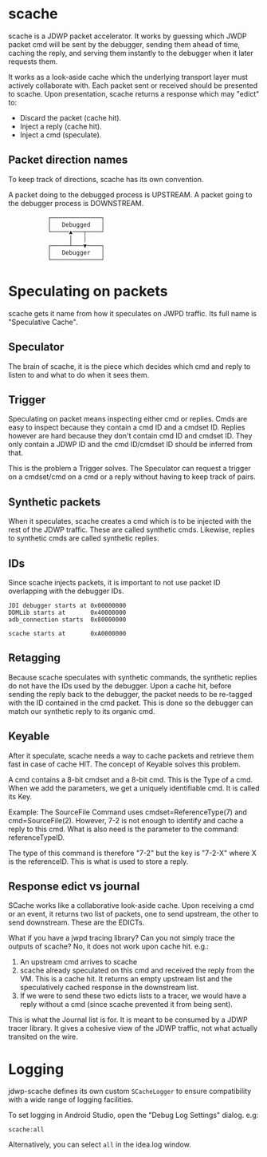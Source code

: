 # scache

scache is a JDWP packet accelerator. It works by guessing which JWDP
packet cmd will be sent by the debugger, sending them ahead of time, caching
the reply, and serving them instantly to the debugger when it later requests
them.

It works as a look-aside cache which the underlying transport layer must actively
collaborate with. Each packet sent or received should be presented to scache.
Upon presentation, scache returns a response which may "edict" to:

 - Discard the packet (cache hit).
 - Inject a reply (cache hit).
 - Inject a cmd (speculate).

## Packet direction names
To keep track of directions, scache has its own convention.

A packet doing to the debugged process is UPSTREAM.
A packet going to the debugger process is DOWNSTREAM.

```
           ┌──────────────┐
           │   Debugged   │
           └─────▲───┬────┘
                 │   │
           ┌─────┴───▼────┐
           │   Debugger   │
           └──────────────┘
```

# Speculating on packets

scache gets it name from how it speculates on JWPD traffic. Its full
name is "Speculative Cache".

## Speculator
The brain of scache, it is the piece which decides which cmd and reply
to listen to and what to do when it sees them.

## Trigger
Speculating on packet means inspecting either cmd or replies. Cmds are easy
to inspect because they contain a cmd ID and a cmdset ID. Replies however are
hard because they don't contain cmd ID and cmdset ID. They only contain a
JDWP ID and the cmd ID/cmdset ID should be inferred from that.

This is the problem a Trigger solves. The Speculator can request a trigger
on a cmdset/cmd on a cmd or a reply without having to keep track of pairs.

## Synthetic packets

When it speculates, scache creates a cmd which is to be injected with the
rest of the JDWP traffic. These are called synthetic cmds. Likewise, replies
to synthetic cmds are called synthetic replies.

## IDs

Since scache injects packets, it is important to not use packet ID overlapping
with the debugger IDs.

```
JDI debugger starts at 0x00000000
DDMLib starts at       0x40000000
adb_connection starts  0x80000000

scache starts at       0xA0000000
```

## Retagging

Because scache speculates with synthetic commands, the synthetic replies
do not have the IDs used by the debugger. Upon a cache hit, before sending
the reply back to the debugger, the packet needs to be re-tagged with the
ID contained in the cmd packet. This is done so the debugger can match our
synthetic reply to its organic cmd.

## Keyable

After it speculate, scache needs a way to cache packets and retrieve them
fast in case of cache HIT. The concept of Keyable solves this problem.

A cmd contains a 8-bit cmdset and a 8-bit cmd. This is the Type of a
cmd. When we add the parameters, we get a uniquely identifiable cmd. It is
called its Key.

Example: The SourceFile Command uses cmdset=ReferenceType(7) and cmd=SourceFile(2).
However, 7-2 is not enough to identify and cache a reply to this cmd. What is also
need is the parameter to the command: referenceTypeID.

The type of this command is therefore "7-2" but the key is "7-2-X" where X is the
referenceID. This is what is used to store a reply.

## Response edict vs journal

SCache works like a collaborative look-aside cache. Upon receiving a cmd or an event, it returns
two list of packets, one to send upstream, the other to send downstream. These are the EDICTs.

What if you have a jwpd tracing library? Can you not simply trace the outputs of scache? No, it
does not work upon cache hit. e.g.:

1. An upstream cmd arrives to scache
2. scache already speculated on this cmd and received the reply from the VM. This is a cache hit.
   It returns an empty upstream list and the speculatively cached response in the downstream list.
3. If we were to send these two edicts lists to a tracer, we would have a reply without a cmd
   (since scache prevented it from being sent).

This is what the Journal list is for. It is meant to be consumed by a JDWP tracer library. It gives a
cohesive view of the JDWP traffic, not what actually transited on the wire.

# Logging

jdwp-scache defines its own custom `SCacheLogger` to ensure compatibility
with a wide range of logging facilities.

To set logging in Android Studio, open the "Debug Log Settings" dialog. e.g:

```
scache:all
```

Alternatively, you can select `all` in the idea.log window.
